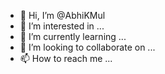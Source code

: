 - 👋 Hi, I’m @AbhiKMul
- 👀 I’m interested in ...
- 🌱 I’m currently learning ...
- 💞️ I’m looking to collaborate on ...
- 📫 How to reach me ...

<!---
AbhiKMul/AbhiKMul is a ✨ special ✨ repository because its `README.md` (this file) appears on your GitHub profile.
You can click the Preview link to take a look at your changes.
--->
